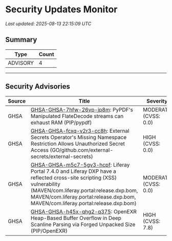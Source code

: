 # Security Updates Monitor

*Last updated: 2025-08-13 22:15:09 UTC*

## Summary
| Type | Count |
|------|-------|
| ADVISORY | 4 |

---

## Security Advisories

| Source | Title | Severity | Date |
|--------|-------|----------|------|
| GHSA | [GHSA-GHSA-7hfw-26vp-jp8m](https://github.com/advisories/GHSA-7hfw-26vp-jp8m): PyPDF's Manipulated FlateDecode streams can exhaust RAM (PIP/pypdf) | MODERATE (CVSS: 0.0) | 2025-08-13 |
| GHSA | [GHSA-GHSA-fcxq-v2r3-cc8h](https://github.com/advisories/GHSA-fcxq-v2r3-cc8h): External Secrets Operator's Missing Namespace Restriction Allows Unauthorized Secret Access (GO/github.com/external-secrets/external-secrets) | HIGH (CVSS: 0.0) | 2025-08-13 |
| GHSA | [GHSA-GHSA-m5c7-5gv3-hcpf](https://github.com/advisories/GHSA-m5c7-5gv3-hcpf): Liferay Portal 7.4.0 and Liferay DXP have a reflected cross-site scripting (XSS) vulnerability (MAVEN/com.liferay.portal:release.dxp.bom, MAVEN/com.liferay.portal:release.dxp.bom, MAVEN/com.liferay.portal:release.dxp.bom) | MODERATE (CVSS: 0.0) | 2025-08-12 |
| GHSA | [GHSA-GHSA-h45x-qhg2-q375](https://github.com/advisories/GHSA-h45x-qhg2-q375): OpenEXR Heap-Based Buffer Overflow in Deep Scanline Parsing via Forged Unpacked Size (PIP/OpenEXR) | HIGH (CVSS: 7.8) | 2025-07-31 |

